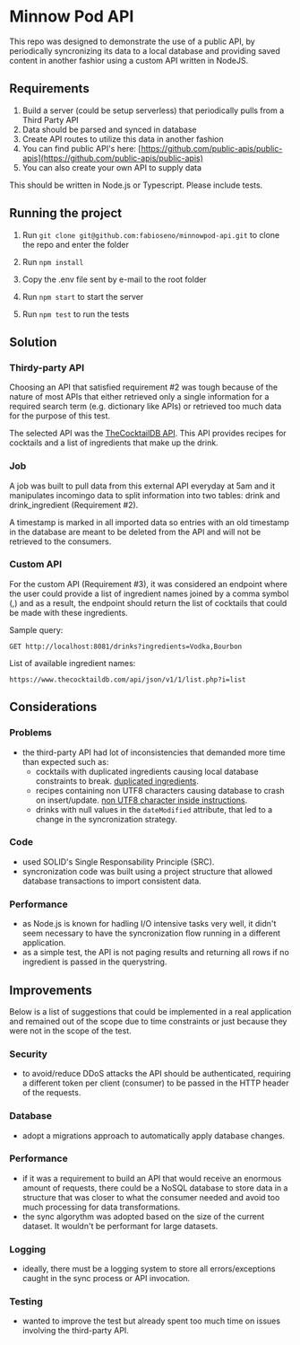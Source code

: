 # Minnow Pod API

This repo was designed to demonstrate the use of a public API, by periodically syncronizing its data to a local database and providing saved content in another fashior using a custom API written in NodeJS.


## Requirements

1) Build a server (could be setup serverless) that periodically pulls from a Third Party API
2) Data should be parsed and synced in database
3) Create API routes to utilize this data in another fashion
4) You can find public API's here: [https://github.com/public-apis/public-apis](https://github.com/public-apis/public-apis)
5) You can also create your own API to supply data

This should be written in Node.js or Typescript. Please include tests.


## Running the project

1) Run `git clone git@github.com:fabioseno/minnowpod-api.git` to clone the repo and enter the folder

2) Run `npm install`

3) Copy the .env file sent by e-mail to the root folder

4) Run `npm start` to start the server

5) Run `npm test` to run the tests


## Solution

### Thirdy-party API

Choosing an API that satisfied requirement #2 was tough because of the nature of most APIs that either retrieved only a single information for a required search term (e.g. dictionary like APIs) or retrieved too much data for the purpose of this test.

The selected API was the [TheCocktailDB API](https://www.thecocktaildb.com/api.php). This API provides recipes for cocktails and a list of ingredients that make up the drink.

### Job

A job was built to pull data from this external API everyday at 5am and it manipulates incomingo data to split information into two tables: drink and drink_ingredient (Requirement #2).

A timestamp is marked in all imported data so entries with an old timestamp in the database are meant to be deleted from the API and will not be retrieved to the consumers.

### Custom API

For the custom API (Requirement #3), it was considered an endpoint where the user could provide a list of ingredient names joined by a comma symbol (,) and as a result, the endpoint should return the list of cocktails that could be made with these ingredients.

Sample query:
```
GET http://localhost:8081/drinks?ingredients=Vodka,Bourbon
```

List of available ingredient names:
```
https://www.thecocktaildb.com/api/json/v1/1/list.php?i=list
```


## Considerations

### Problems

- the third-party API had lot of inconsistencies that demanded more time than expected such as:
  - cocktails with duplicated ingredients causing local database constraints to break. [duplicated ingredients](https://www.thecocktaildb.com/api/json/v1/1/search.php?s=Kiwi%20Martini).
  - recipes containing non UTF8 characters causing database to crash on insert/update. [non UTF8 character inside instructions](https://www.thecocktaildb.com/api/json/v1/1/search.php?s=Winter%20Rita).
  - drinks with null values in the ```dateModified``` attribute, that led to a change in the syncronization strategy.  

### Code

- used SOLID's Single Responsability Principle (SRC).
- syncronization code was built using a project structure that allowed database transactions to import consistent data.
  

### Performance

- as Node.js is known for hadling I/O intensive tasks very well, it didn't seem necessary to have the syncronization flow running in a different application.
- as a simple test, the API is not paging results and returning all rows if no ingredient is passed in the querystring.


## Improvements

Below is a list of suggestions that could be implemented in a real application and remained out of the scope due to time constraints or just because they were not in the scope of the test.   


### Security
- to avoid/reduce DDoS attacks the API should be authenticated, requiring a different token per client (consumer) to be passed in the HTTP header of the requests.

### Database
- adopt a migrations approach to automatically apply database changes.

### Performance
- if it was a requirement to build an API that would receive an enormous amount of requests, there could be a NoSQL database to store data in a structure that was closer to what the consumer needed and avoid too much processing for data transformations.
- the sync algorythm was adopted based on the size of the current dataset. It wouldn't be performant for large datasets.

### Logging
- ideally, there must be a logging system to store all errors/exceptions caught in the sync process or API invocation.

### Testing
- wanted to improve the test but already spent too much time on issues involving the third-party API.
